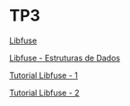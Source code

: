 # TP3

[Libfuse](https://github.com/libfuse/libfuse)

[Libfuse - Estruturas de Dados](http://libfuse.github.io/doxygen/annotated.html)

[Tutorial Libfuse - 1](http://www.maastaar.net/fuse/linux/filesystem/c/2016/05/21/writing-a-simple-filesystem-using-fuse/)

[Tutorial Libfuse - 2](http://www.maastaar.net/fuse/linux/filesystem/c/2019/09/28/writing-less-simple-yet-stupid-filesystem-using-FUSE-in-C/)
